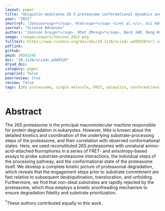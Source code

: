 ```yaml
---
layout: paper
title: "Ubiquitin modulates 26 S proteasome conformational dynamics and promotes substrate degradation"
year: "2022"
shortref: "Jonsson<sup>*</sup>, Htet<sup>*</sup> <i>et al.</i>, Sci Adv (2022)"
journal: "Science Advances"
authors: "Jonsson E<sup>*</sup>, Htet ZM<sup>*</sup>, Bard JAM, Dong KC and Martin A"
image: /images/papers/Jonsson_2022.png
fulltext: https://www.science.org/doi/abs/10.1126/sciadv.add9520?url_ver=Z39.88-2003&rfr_id=ori:rid:crossref.org&rfr_dat=cr_pub%20%200pubmed
pdflink: 
github: 
pmid: 36563145
doi: "10.1126/sciadv.add9520"
dryad_doi: 
category: paper
preprint: false
peerreview: true
review: false
tags: [26S proteasome, single molecule, FRET, ubiquitin, conformational dynamics]
---
```


# Abstract 

The 26S proteasome is the principal macromolecular machine responsible for protein degradation in eukaryotes. However, little is known about the detailed kinetics and coordination of the underlying substrate-processing steps of the proteasome, and their correlation with observed conformational states. Here, we used reconstituted 26S proteasomes with unnatural amino-acid-attached fluorophores in a series of FRET- and anisotropy-based assays to probe substrate-proteasome interactions, the individual steps of the processing pathway, and the conformational state of the proteasome itself. We develop a complete kinetic picture of proteasomal degradation, which reveals that the engagement steps prior to substrate commitment are fast relative to subsequent deubiquitination, translocation, and unfolding. Furthermore, we find that non-ideal substrates are rapidly rejected by the proteasome, which thus employs a kinetic proofreading mechanism to ensure degradation fidelity and substrate prioritization.

<sup>*</sup>These authors contributed equally to this work.
